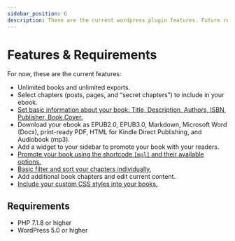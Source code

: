 ```yaml
---
sidebar_position: 6
description: These are the current wordpress plugin features. Future releases will include multiple professional designs and direct sell your ebooks to your audience
---
```


# Features & Requirements

For now, these are the current features:

- Unlimited books and unlimited exports.
- Select chapters (posts, pages, and “secret chapters”) to include in your ebook.
- [Set basic information about your book: Title, Description, Authors, ISBN, Publisher, Book Cover.](/docs/book-options/book-details/)
- Download your ebook as EPUB2.0, EPUB3.0, Markdown, Microsoft Word (Docx), print-ready PDF, HTML for Kindle Direct Publishing, and Audiobook (mp3).
- Add a widget to your sidebar to promote your book with your readers.
- [Promote your book using the shortcode `[mpl]` and their available options.](/docs/publish-book/#export-with-shortcode)
- [Basic filter and sort your chapters individually.](/docs/book-options/filter-options/)
- Add additional book chapters and edit current content.
- [Include your custom CSS styles into your books.](/docs/book-options/book-details/#custom-css)

## Requirements

- PHP 7.1.8 or higher
- WordPress 5.0 or higher